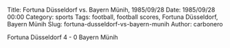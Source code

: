 Title: Fortuna Düsseldorf vs. Bayern Münih, 1985/09/28
Date: 1985/09/28 00:00
Category: sports
Tags: football, football scores, Fortuna Düsseldorf, Bayern Münih
Slug: fortuna-dusseldorf-vs-bayern-munih
Author: carbonero


Fortuna Düsseldorf 4 - 0 Bayern Münih
